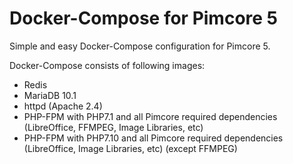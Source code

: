 # Docker-Compose for Pimcore 5
Simple and easy Docker-Compose configuration for Pimcore 5.

Docker-Compose consists of following images:
 - Redis
 - MariaDB 10.1
 - httpd (Apache 2.4)
 - PHP-FPM with PHP7.1 and all Pimcore required dependencies (LibreOffice, FFMPEG, Image Libraries, etc)
 - PHP-FPM with PHP7.10 and all Pimcore required dependencies (LibreOffice, Image Libraries, etc) (except FFMPEG)